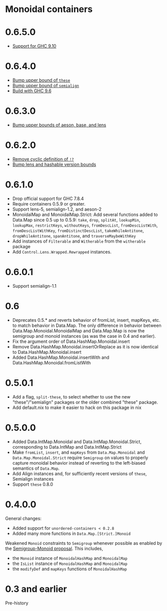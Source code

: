 # Monoidal containers

# 0.6.5.0

* [Support for GHC 9.10](https://github.com/bgamari/monoidal-containers/pull/105)

# 0.6.4.0

* [Bump upper bound of `these`](https://github.com/bgamari/monoidal-containers/pull/95)
* [Bump upper bound of `semialign`](https://github.com/bgamari/monoidal-containers/pull/96)
* [Build with GHC 9.6](https://github.com/bgamari/monoidal-containers/pull/97)

# 0.6.3.0

  * [Bump upper bounds of aeson, base, and lens](https://github.com/bgamari/monoidal-containers/pull/92)

# 0.6.2.0

  * [Remove cyclic definition of `!?`](https://github.com/bgamari/monoidal-containers/pull/88)
  * [Bump lens and hashable version bounds](https://github.com/bgamari/monoidal-containers/pull/87)

# 0.6.1.0

  * Drop official support for GHC 7.8.4
  * Require containers 0.5.9 or greater.
  * Support lens-5, semialign-1.2, and aeson-2
  * MonoidalMap and MonoidalMap.Strict: Add several functions added to Data.Map since 0.5 up to 0.5.9:
    `take`, `drop`, `splitAt`, `lookupMin`, `lookupMax`, `restrictKeys`,
    `withoutKeys`, `fromDescList`,  `fromDescListWith`, `fromDescListWithKey`,
    `fromDistinctDescList`, `takeWhileAntitone`, `dropWhileAntitone`,
    `spanAntitone`, and `traverseMaybeWithKey`
  * Add instances of `Filterable` and `Witherable` from the `witherable` package
  * Add `Control.Lens.Wrapped.Rewrapped` instances.

# 0.6.0.1

  * Support semialign-1.1

# 0.6

  * Deprecates 0.5.* and reverts behavior of fromList, insert, mapKeys, etc. to match behavior in Data.Map. The only difference in behavior between Data.Map.Monoidal.MonoidalMap and Data.Map.Map is now the semigroup and monoid instances (as was the case in 0.4 and earlier).
  * Fix the argument order of Data.HashMap.Monoidal.insert
  * Remove Data.HashMap.Monoidal.insertOrReplace as it is now identical to Data.HashMap.Monoidal.insert
  * Added Data.HashMap.Monoidal.insertWith and Data.HashMap.Monoidal.fromListWith

# 0.5.0.1

  * Add a flag, `split-these`, to select whether to use the new "these"/"semialign" packages or the older combined "these" package.
  * Add default.nix to make it easier to hack on this package in nix

# 0.5.0.0

  * Added Data.IntMap.Monoidal and Data.IntMap.Monoidal.Strict, corresponding to Data.IntMap and Data.IntMap.Strict
  * Make `fromList`, `insert`, and `mapKeys` from `Data.Map.Monoidal` and `Data.Map.Monoidal.Strict` require `Semigroup` on values to properly capture monoidal behavior instead of reverting to the left-biased semantics of `Data.Map`.
  * Add Align instances and, for sufficiently recent versions of `these`, Semialign instances
  * Support `these` 0.8.0

# 0.4.0.0

General changes:

 * Added support for `unordered-containers < 0.2.8`
 * Added many more functions in `Data.Map.[Strict.]Monoid`

Weakened `Monoid` constraints to `Semigroup` whenever possible as enabled by the
[Semigroup-Monoid
proposal](https://prime.haskell.org/wiki/Libraries/Proposals/SemigroupMonoid).
This includes,

 * the `Monoid` instance of `MonoidalHashMap` and `MonoidalMap`
 * the `IsList` instance of `MonoidalHashMap` and `MonoidalMap`
 * the `modifyDef` and `mapKeys` functions of `MonoidalHashMap`


# 0.3 and earlier

Pre-history
